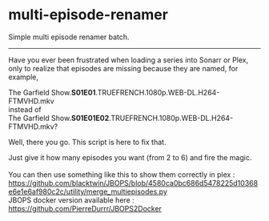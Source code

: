 # multi-episode-renamer

Simple multi episode renamer batch.
--- --- --- --- --- --- --- --- ---

Have you ever been frustrated when loading a series into Sonarr or Plex, only to realize that episodes are missing because they are named, for example, 

The Garfield Show.**S01E01**.TRUEFRENCH.1080p.WEB-DL.H264-FTMVHD.mkv<br />
instead of<br />
The Garfield Show.**S01E01E02**.TRUEFRENCH.1080p.WEB-DL.H264-FTMVHD.mkv?<br />

Well, there you go.
This script is here to fix that.

Just give it how many episodes you want (from 2 to 6) and fire the magic.<br /><br />
You can then use something like this to show them correctly in plex : https://github.com/blacktwin/JBOPS/blob/4580ca0bc686d5478225d10368e6e1e6af980c2c/utility/merge_multiepisodes.py <br />
JBOPS docker version available here : https://github.com/PierreDurrr/JBOPS2Docker
